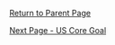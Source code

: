 

[Return to Parent Page](PDexExplanationOfBenefit.html)

[Next Page - US Core Goal](USCoreGoal.html)
